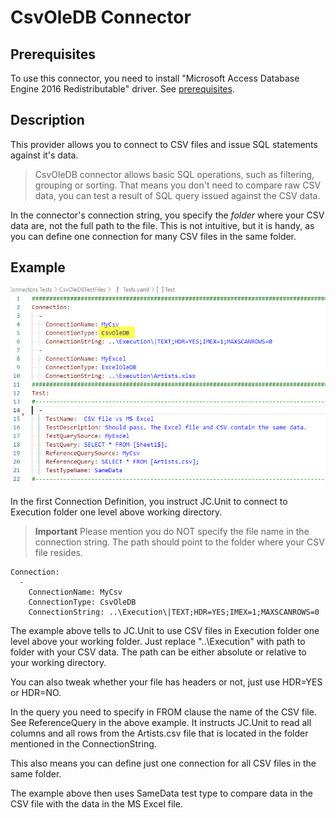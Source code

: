 # CsvOleDB Connector

## Prerequisites

To use this connector, you need to install "Microsoft Access Database Engine 2016 Redistributable" driver. See [prerequisites](../installation/prerequisites).

## Description
This provider allows you to connect to CSV files and issue SQL statements against it's data.

> CsvOleDB connector allows basic SQL operations, such as filtering, grouping or sorting. That means you don't need to compare raw CSV data, you can test a result of SQL query issued against the CSV data.

In the connector's connection string, you specify the *folder* where your CSV data are, not the full path to the file. This is not intuitive, but it is handy, as you can define one connection for many CSV files in the same folder.

## Example

![CSV connector](../../Images/media/csv-vs-excel.jpg)

In the first Connection Definition, you instruct JC.Unit to connect to Execution folder one level above working directory. 

> **Important** Please mention you do NOT specify the file name in the connection string. The path should point to the folder where your CSV file resides. 

~~~~~~~~~~~~~~~~~~~~~~~~~~~~~~~~~~~~~~~~~~~~~~~~~~~~~~~~~~~~~~~~~~~~~~~~~~~
Connection:
  - 
    ConnectionName: MyCsv
    ConnectionType: CsvOleDB
    ConnectionString: ..\Execution\|TEXT;HDR=YES;IMEX=1;MAXSCANROWS=0
~~~~~~~~~~~~~~~~~~~~~~~~~~~~~~~~~~~~~~~~~~~~~~~~~~~~~~~~~~~~~~~~~~~~~~~~~~~

The example above tells to JC.Unit to use CSV files in Execution folder one level above your working folder. Just replace "..\Execution\" with path to folder with your CSV data. The path can be either absolute or relative to your working directory. 

You can also tweak whether your file has headers or not, just use HDR=YES or HDR=NO.

In the query you need to specify in FROM clause the name of the CSV file. See ReferenceQuery in the above example. It instructs JC.Unit to read all columns and all rows from the Artists.csv file that is located in the folder mentioned in the ConnectionString.

This also means you can define just one connection for all CSV files in the same folder.

The example above then uses SameData test type to compare data in the CSV file with the data in the MS Excel file.

